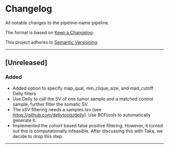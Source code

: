 # Changelog
All notable changes to the pipeline-name pipeline.

The format is based on [Keep a Changelog](https://keepachangelog.com/en/1.0.0/).

This project adheres to [Semantic Versioning](https://semver.org/spec/v2.0.0.html).

---

## [Unreleased]
### Added
- Added option to specify map_qual, min_clique_size, and mad_cutoff Delly filters
- Use Delly to call the SV of one tumor sample and a matched control sample, further filter the somatic SV.
- The sSV filtering needs a samples.tsv (see https://github.com/dellytools/delly). Use BCFtools to automatically generate it.
- Implemented the cohort based false positive filtering. However, it turned out this is computationally infeasible. After discussing this with Taka, we decide to drop this step. 

---


